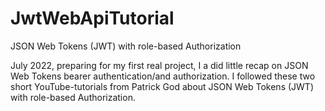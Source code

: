 # JwtWebApiTutorial
JSON Web Tokens (JWT) with role-based Authorization

July 2022, preparing for my first real project, I a did little recap on JSON Web Tokens bearer authentication/and authorization. I followed these two short YouTube-tutorials from Patrick God about JSON Web Tokens (JWT) with role-based Authorization.
